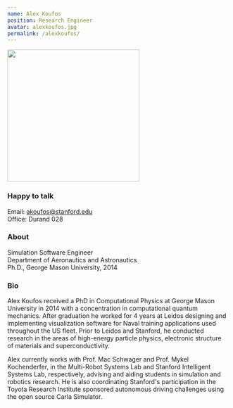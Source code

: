 ```yaml
---
name: Alex Koufos
position: Research Engineer
avatar: alexkoufos.jpg
permalink: /alexkoufos/
---
```


<img width="300" src="{{site.url}}/images/people/{{page.avatar}}" data-action="zoom">

### Happy to talk
Email: akoufos@stanford.edu
<br>
Office: Durand 028

### About
Simulation Software Engineer
<br>
Department of Aeronautics and Astronautics
<br>
Ph.D., George Mason University, 2014

### Bio
Alex Koufos received a PhD in Computational Physics at George Mason University in 2014 with a concentration in computational quantum mechanics. After graduation he worked for 4 years at Leidos designing and implementing visualization software for Naval training applications used throughout the US fleet. Prior to Leidos and Stanford, he conducted research in the areas of high-energy particle physics, electronic structure of materials and superconductivity.

Alex currently works with Prof. Mac Schwager and Prof. Mykel Kochenderfer, in the Multi-Robot Systems Lab and Stanford Intelligent Systems Lab, respectively, advising and aiding students in simulation and robotics research. He is also coordinating Stanford's participation in the Toyota Research Institute sponsored autonomous driving challenges using the open source Carla Simulator.